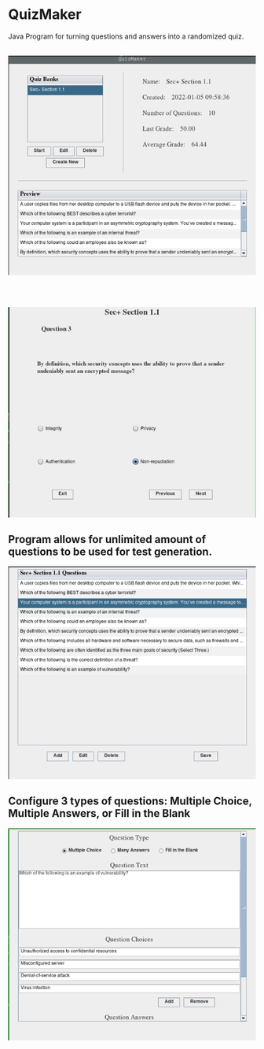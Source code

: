 # QuizMaker
Java Program for turning questions and answers into a randomized quiz. 
<br><br>
<p align="center">
  <img src="https://raw.githubusercontent.com/boydjc/QuizMaker/main/HomeScreenshot.png">
</p>
<br><br>
<p align="center">
  <img src="https://raw.githubusercontent.com/boydjc/QuizMaker/main/QuizScreenshot.png">
</p>

## Program allows for unlimited amount of questions to be used for test generation.
<p align="center">
  <img src="https://raw.githubusercontent.com/boydjc/QuizMaker/main/EditQuestion.png">
</p>

## Configure 3 types of questions: Multiple Choice, Multiple Answers, or Fill in the Blank
<p align="center">
  <img src="https://raw.githubusercontent.com/boydjc/QuizMaker/main/NewQuestion.png">
</p>
